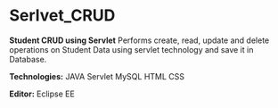 # Serlvet_CRUD

**Student CRUD using Servlet**
Performs create, read, update and delete operations on Student Data using servlet technology
and save it in Database.

**Technologies:**
JAVA Servlet
MySQL
HTML
CSS

**Editor:**
Eclipse EE
